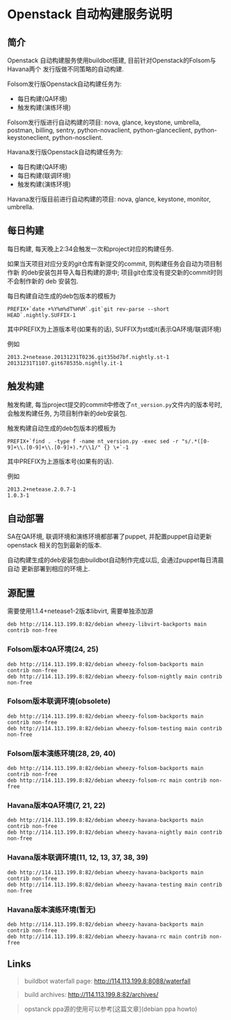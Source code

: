 # Openstack 自动构建服务说明

## 简介

Openstack 自动构建服务使用buildbot搭建, 目前针对Openstack的Folsom与Havana两个
发行版做不同策略的自动构建.

Folsom发行版Openstack自动构建任务为:

* 每日构建(QA环境)
* 触发构建(演练环境)

Folsom发行版进行自动构建的项目: nova, glance, keystone, umbrella, postman,
billing, sentry, python-novaclient, python-glanceclient, python-keystoneclient,
python-nosclient.

Havana发行版Openstack自动构建任务为:

* 每日构建(QA环境)
* 每日构建(联调环境)
* 触发构建(演练环境)

Havana发行版目前进行自动构建的项目: nova, glance, keystone, monitor, umbrella.


## 每日构建

每日构建, 每天晚上2:34会触发一次和project对应的构建任务.

如果当天项目对应分支的git仓库有新提交的commit, 则构建任务会自动为项目制作新
的deb安装包并导入每日构建的源中; 项目git仓库没有提交新的commit时则不会制作新的
deb 安装包.

每日构建自动生成的deb包版本的模板为

    PREFIX+`date +%Y%m%dT%H%M`.git`git rev-parse --short HEAD`.nightly.SUFFIX-1

其中PREFIX为上游版本号(如果有的话), SUFFIX为st或it(表示QA环境/联调环境)

例如

    2013.2+netease.20131231T0236.git35bd7bf.nightly.st-1
    20131231T1107.git678535b.nightly.it-1


## 触发构建

触发构建, 每当project提交的commit中修改了`nt_version.py`文件内的版本号时,
会触发构建任务, 为项目制作新的deb安装包.

触发构建自动生成的deb包版本的模板为

    PREFIX+`find . -type f -name nt_version.py -exec sed -r "s/.*([0-9]+\\.[0-9]+\\.[0-9]+).*/\\1/" {} \+`-1

其中PREFIX为上游版本号(如果有的话).

例如

    2013.2+netease.2.0.7-1
    1.0.3-1


## 自动部署

SA在QA环境, 联调环境和演练环境都部署了puppet, 并配置puppet自动更新openstack
相关的包到最新的版本.

自动构建生成的deb安装包由buildbot自动制作完成以后, 会通过puppet每日清晨自动
更新部署到相应的环境上.


## 源配置

需要使用1.1.4+netease1-2版本libvirt, 需要单独添加源

    deb http://114.113.199.8:82/debian wheezy-libvirt-backports main contrib non-free

### Folsom版本QA环境(24, 25)

    deb http://114.113.199.8:82/debian wheezy-folsom-backports main contrib non-free
    deb http://114.113.199.8:82/debian wheezy-folsom-nightly main contrib non-free

### Folsom版本联调环境(obsolete)

    deb http://114.113.199.8:82/debian wheezy-folsom-backports main contrib non-free
    deb http://114.113.199.8:82/debian wheezy-folsom-testing main contrib non-free

### Folsom版本演练环境(28, 29, 40)

    deb http://114.113.199.8:82/debian wheezy-folsom-backports main contrib non-free
    deb http://114.113.199.8:82/debian wheezy-folsom-rc main contrib non-free

### Havana版本QA环境(7, 21, 22)

    deb http://114.113.199.8:82/debian wheezy-havana-backports main contrib non-free
    deb http://114.113.199.8:82/debian wheezy-havana-nightly main contrib non-free

### Havana版本联调环境(11, 12, 13, 37, 38, 39)

    deb http://114.113.199.8:82/debian wheezy-havana-backports main contrib non-free
    deb http://114.113.199.8:82/debian wheezy-havana-testing main contrib non-free

### Havana版本演练环境(暂无)

    deb http://114.113.199.8:82/debian wheezy-havana-backports main contrib non-free
    deb http://114.113.199.8:82/debian wheezy-havana-rc main contrib non-free


## Links

> buildbot waterfall page: http://114.113.199.8:8088/waterfall

> build archives: http://114.113.199.8:82/archives/

> opstanck ppa源的使用可以参考[这篇文章](debian ppa howto)

